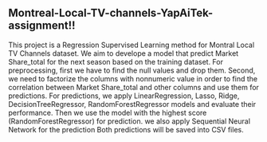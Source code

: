 ## Montreal-Local-TV-channels-YapAiTek-assignment!!
This project is a Regression Supervised Learning method for Montral Local TV Channels dataset.
We aim to develope a model that predict Market Share_total for the next season based on the training dataset.
For preprocessing, first we have to find the null values and drop them.
Second, we need to factorize the columns with nonnumeric value in order to find the correlation between Market Share_total and other columns and use them for predictions.
For predictions, we apply LinearRegression, Lasso, Ridge, DecisionTreeRegressor, RandomForestRegressor models and evaluate their performance. Then we use the model with the highest score (RandomForestRegressor) for prediction.
we also apply Sequential Neural Network for the prediction
Both predictions will be saved into CSV files.
